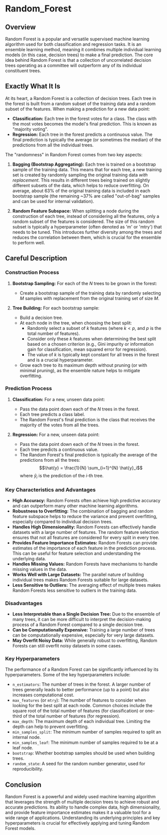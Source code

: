 # Random_Forest


## Overview

Random Forest is a popular and versatile supervised machine learning algorithm used for both classification and regression tasks. It is an ensemble learning method, meaning it combines multiple individual learning models (in this case, decision trees) to make a final prediction. The core idea behind Random Forest is that a collection of uncorrelated decision trees operating as a committee will outperform any of its individual constituent trees.

## Exactly What It Is

At its heart, a Random Forest is a collection of decision trees. Each tree in the forest is built from a random subset of the training data and a random subset of the features. When making a prediction for a new data point:

* **Classification:** Each tree in the forest votes for a class. The class with the most votes becomes the model's final prediction. This is known as "majority voting".
* **Regression:** Each tree in the forest predicts a continuous value. The final prediction is typically the average (or sometimes the median) of the predictions from all the individual trees.

The "randomness" in Random Forest comes from two key aspects:

1.  **Bagging (Bootstrap Aggregating):** Each tree is trained on a bootstrap sample of the training data. This means that for each tree, a new training set is created by randomly sampling the original training data *with replacement*. This results in different trees being trained on slightly different subsets of the data, which helps to reduce overfitting. On average, about 63% of the original training data is included in each bootstrap sample (the remaining ~37% are called "out-of-bag" samples and can be used for internal validation).

2.  **Random Feature Subspace:** When splitting a node during the construction of each tree, instead of considering all the features, only a random subset of the features is considered. The size of this random subset is typically a hyperparameter (often denoted as 'm' or 'mtry') that needs to be tuned. This introduces further diversity among the trees and reduces the correlation between them, which is crucial for the ensemble to perform well.

## Careful Description

### Construction Process

1.  **Bootstrap Sampling:** For each of the $N$ trees to be grown in the forest:
    * Create a bootstrap sample of the training data by randomly selecting $M$ samples with replacement from the original training set of size $M$.

2.  **Tree Building:** For each bootstrap sample:
    * Build a decision tree.
    * At each node in the tree, when choosing the best split:
        * Randomly select a subset of $k$ features (where $k < p$, and $p$ is the total number of features).
        * Consider only these $k$ features when determining the best split based on a chosen criterion (e.g., Gini impurity or information gain for classification, mean squared error for regression).
        * The value of $k$ is typically kept constant for all trees in the forest and is a crucial hyperparameter.
    * Grow each tree to its maximum depth without pruning (or with minimal pruning), as the ensemble nature helps to mitigate overfitting.

### Prediction Process

1.  **Classification:** For a new, unseen data point:
    * Pass the data point down each of the $N$ trees in the forest.
    * Each tree predicts a class label.
    * The Random Forest's final prediction is the class that receives the majority of the votes from all the trees.

2.  **Regression:** For a new, unseen data point:
    * Pass the data point down each of the $N$ trees in the forest.
    * Each tree predicts a continuous value.
    * The Random Forest's final prediction is typically the average of the predictions from all the trees:
        $$\hat{y} = \frac{1}{N} \sum_{i=1}^{N} \hat{y}_i$$
        where $\hat{y}_i$ is the prediction of the $i$-th tree.

### Key Characteristics and Advantages

* **High Accuracy:** Random Forests often achieve high predictive accuracy and can outperform many other machine learning algorithms.
* **Robustness to Overfitting:** The combination of bagging and random feature subspace helps to reduce the variance and prevent overfitting, especially compared to individual decision trees.
* **Handles High Dimensionality:** Random Forests can effectively handle datasets with a large number of features. The random feature selection ensures that not all features are considered for every split in every tree.
* **Provides Feature Importance Estimates:** Random Forests can provide estimates of the importance of each feature in the prediction process. This can be useful for feature selection and understanding the underlying data.
* **Handles Missing Values:** Random Forests have mechanisms to handle missing values in the data.
* **Works Well with Large Datasets:** The parallel nature of building individual trees makes Random Forests suitable for large datasets.
* **Less Sensitive to Outliers:** The averaging effect of multiple trees makes Random Forests less sensitive to outliers in the training data.

### Disadvantages

* **Less Interpretable than a Single Decision Tree:** Due to the ensemble of many trees, it can be more difficult to interpret the decision-making process of a Random Forest compared to a single decision tree.
* **Can be Computationally Expensive:** Training a large number of trees can be computationally expensive, especially for very large datasets.
* **May Overfit Noisy Data:** While generally robust to overfitting, Random Forests can still overfit noisy datasets in some cases.

### Key Hyperparameters

The performance of a Random Forest can be significantly influenced by its hyperparameters. Some of the key hyperparameters include:

* `n_estimators`: The number of trees in the forest. A larger number of trees generally leads to better performance (up to a point) but also increases computational cost.
* `max_features` (or `mtry`): The number of features to consider when looking for the best split at each node. Common choices include the square root of the total number of features (for classification) or one-third of the total number of features (for regression).
* `max_depth`: The maximum depth of each individual tree. Limiting the depth can help to prevent overfitting.
* `min_samples_split`: The minimum number of samples required to split an internal node.
* `min_samples_leaf`: The minimum number of samples required to be at a leaf node.
* `bootstrap`: Whether bootstrap samples should be used when building trees.
* `random_state`: A seed for the random number generator, used for reproducibility.

## Conclusion

Random Forest is a powerful and widely used machine learning algorithm that leverages the strength of multiple decision trees to achieve robust and accurate predictions. Its ability to handle complex data, high dimensionality, and provide feature importance estimates makes it a valuable tool for a wide range of applications. Understanding its underlying principles and key hyperparameters is crucial for effectively applying and tuning Random Forest models.
